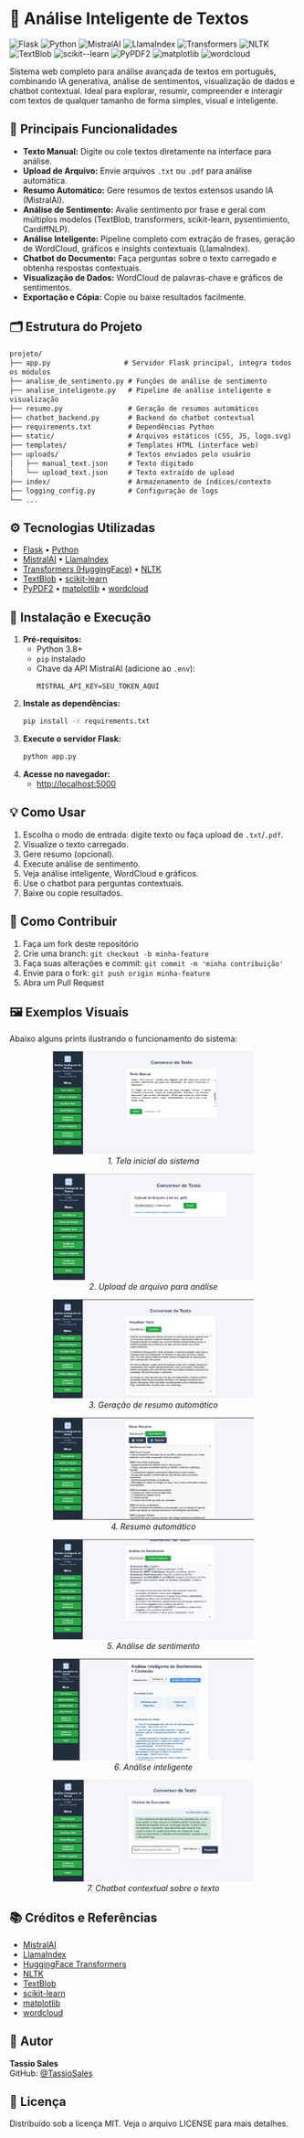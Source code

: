 # 🧠 Análise Inteligente de Textos

![Flask](https://img.shields.io/badge/flask-%23000.svg?style=for-the-badge&logo=flask&logoColor=white)
![Python](https://img.shields.io/badge/python-3670A0?style=for-the-badge&logo=python&logoColor=ffdd54)
![MistralAI](https://img.shields.io/badge/MistralAI-5E4AE3?style=for-the-badge)
![LlamaIndex](https://img.shields.io/badge/LlamaIndex-FFD700?style=for-the-badge)
![Transformers](https://img.shields.io/badge/Transformers-FF6F00?style=for-the-badge)
![NLTK](https://img.shields.io/badge/NLTK-76B900?style=for-the-badge)
![TextBlob](https://img.shields.io/badge/TextBlob-FFB300?style=for-the-badge)
![scikit--learn](https://img.shields.io/badge/scikit--learn-F7931E?style=for-the-badge&logo=scikit-learn&logoColor=white)
![PyPDF2](https://img.shields.io/badge/PyPDF2-3776AB?style=for-the-badge)
![matplotlib](https://img.shields.io/badge/matplotlib-11557C?style=for-the-badge)
![wordcloud](https://img.shields.io/badge/wordcloud-8A2BE2?style=for-the-badge)

Sistema web completo para análise avançada de textos em português, combinando IA generativa, análise de sentimentos, visualização de dados e chatbot contextual. Ideal para explorar, resumir, compreender e interagir com textos de qualquer tamanho de forma simples, visual e inteligente.

## 🚀 Principais Funcionalidades

- **Texto Manual:** Digite ou cole textos diretamente na interface para análise.
- **Upload de Arquivo:** Envie arquivos `.txt` ou `.pdf` para análise automática.
- **Resumo Automático:** Gere resumos de textos extensos usando IA (MistralAI).
- **Análise de Sentimento:** Avalie sentimento por frase e geral com múltiplos modelos (TextBlob, transformers, scikit-learn, pysentimiento, CardiffNLP).
- **Análise Inteligente:** Pipeline completo com extração de frases, geração de WordCloud, gráficos e insights contextuais (LlamaIndex).
- **Chatbot do Documento:** Faça perguntas sobre o texto carregado e obtenha respostas contextuais.
- **Visualização de Dados:** WordCloud de palavras-chave e gráficos de sentimentos.
- **Exportação e Cópia:** Copie ou baixe resultados facilmente.

## 🗂️ Estrutura do Projeto

```
projeto/
├── app.py                  # Servidor Flask principal, integra todos os módulos
├── analise_de_sentimento.py # Funções de análise de sentimento
├── analise_inteligente.py   # Pipeline de análise inteligente e visualização
├── resumo.py                # Geração de resumos automáticos
├── chatbot_backend.py       # Backend do chatbot contextual
├── requirements.txt         # Dependências Python
├── static/                  # Arquivos estáticos (CSS, JS, logo.svg)
├── templates/               # Templates HTML (interface web)
├── uploads/                 # Textos enviados pelo usuário
│   ├── manual_text.json     # Texto digitado
│   └── upload_text.json     # Texto extraído de upload
├── index/                   # Armazenamento de índices/contexto
├── logging_config.py        # Configuração de logs
└── ...
```

## ⚙️ Tecnologias Utilizadas

- [Flask](https://flask.palletsprojects.com/) • [Python](https://www.python.org/)
- [MistralAI](https://mistral.ai/) • [LlamaIndex](https://github.com/jerryjliu/llama_index)
- [Transformers (HuggingFace)](https://huggingface.co/transformers/) • [NLTK](https://www.nltk.org/)
- [TextBlob](https://textblob.readthedocs.io/en/dev/) • [scikit-learn](https://scikit-learn.org/)
- [PyPDF2](https://pypi.org/project/pypdf2/) • [matplotlib](https://matplotlib.org/) • [wordcloud](https://github.com/amueller/word_cloud)

## 📝 Instalação e Execução

1. **Pré-requisitos:**
   - Python 3.8+
   - `pip` instalado
   - Chave da API MistralAI (adicione ao `.env`):
     ```
     MISTRAL_API_KEY=SEU_TOKEN_AQUI
     ```
2. **Instale as dependências:**
   ```bash
   pip install -r requirements.txt
   ```
3. **Execute o servidor Flask:**
   ```bash
   python app.py
   ```
4. **Acesse no navegador:**
   - [http://localhost:5000](http://localhost:5000)

## 💡 Como Usar

1. Escolha o modo de entrada: digite texto ou faça upload de `.txt`/`.pdf`.
2. Visualize o texto carregado.
3. Gere resumo (opcional).
4. Execute análise de sentimento.
5. Veja análise inteligente, WordCloud e gráficos.
6. Use o chatbot para perguntas contextuais.
7. Baixe ou copie resultados.

## 🤝 Como Contribuir

1. Faça um fork deste repositório
2. Crie uma branch: `git checkout -b minha-feature`
3. Faça suas alterações e commit: `git commit -m 'minha contribuição'`
4. Envie para o fork: `git push origin minha-feature`
5. Abra um Pull Request

## 🖼️ Exemplos Visuais

Abaixo alguns prints ilustrando o funcionamento do sistema:

<p align="center">
  <img src="imagens_readme/imagem1.png" alt="Tela inicial" width="70%">
  <br><em>1. Tela inicial do sistema</em>
</p>
<p align="center">
  <img src="imagens_readme/imagem2.png" alt="Upload de arquivo" width="70%">
  <br><em>2. Upload de arquivo para análise</em>
</p>
<p align="center">
  <img src="imagens_readme/imagem3.png" alt="Resumo automático" width="70%">
  <br><em>3. Geração de resumo automático</em>
</p>
<p align="center">
  <img src="imagens_readme/imagem4.png" alt="Resumo automático" width="70%">
  <br><em>4. Resumo automático</em>
</p>
<p align="center">
  <img src="imagens_readme/imagem5.png" alt="Análise de sentimento" width="70%">
  <br><em>5. Análise de sentimento</em>
</p>
<p align="center">
  <img src="imagens_readme/imagem6.png" alt="Análise inteligente" width="70%">
  <br><em>6. Análise inteligente</em>
</p>
<p align="center">
  <img src="imagens_readme/imagem7.png" alt="Chatbot contextual" width="70%">
  <br><em>7. Chatbot contextual sobre o texto</em>
</p>

## 📚 Créditos e Referências
- [MistralAI](https://mistral.ai/)
- [LlamaIndex](https://github.com/jerryjliu/llama_index)
- [HuggingFace Transformers](https://huggingface.co/transformers/)
- [NLTK](https://www.nltk.org/)
- [TextBlob](https://textblob.readthedocs.io/en/dev/)
- [scikit-learn](https://scikit-learn.org/)
- [matplotlib](https://matplotlib.org/)
- [wordcloud](https://github.com/amueller/word_cloud)

## 👤 Autor

**Tassio Sales**  
GitHub: [@TassioSales](https://github.com/TassioSales)

## 📝 Licença

Distribuído sob a licença MIT. Veja o arquivo LICENSE para mais detalhes.
